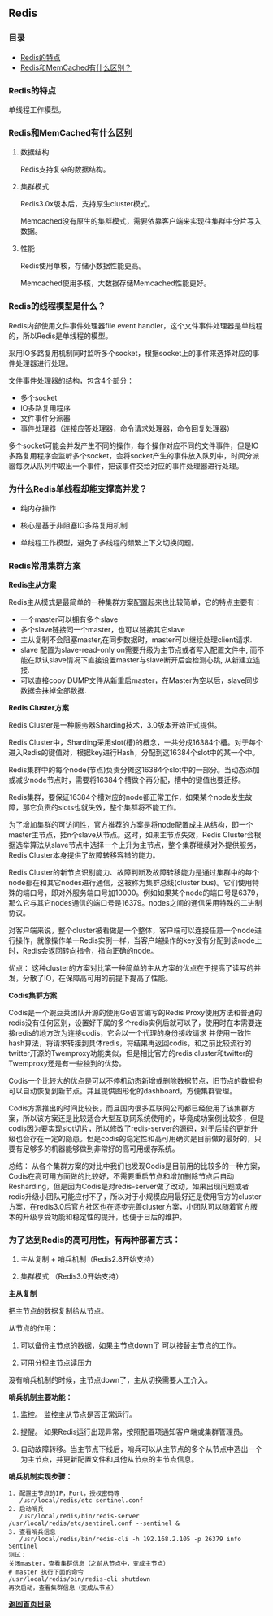 ## Redis

### 目录
- [Redis的特点](#Redis的特点)
- [Redis和MemCached有什么区别？](#Redis和MemCached有什么区别)

### Redis的特点

单线程工作模型。
	
### Redis和MemCached有什么区别

1. 数据结构

    Redis支持复杂的数据结构。

2. 集群模式

    Redis3.0x版本后，支持原生cluster模式。
	
	Memcached没有原生的集群模式，需要依靠客户端来实现往集群中分片写入数据。

3. 性能
    
    Redis使用单核，存储小数据性能更高。
	
	Memcached使用多核，大数据存储Memcached性能更好。

### Redis的线程模型是什么？

Redis内部使用文件事件处理器file event handler，这个文件事件处理器是单线程的，所以Redis是单线程的模型。

采用IO多路复用机制同时监听多个socket，根据socket上的事件来选择对应的事件处理器进行处理。

文件事件处理器的结构，包含4个部分：
- 多个socket
- IO多路复用程序
- 文件事件分派器
- 事件处理器（连接应答处理器，命令请求处理器，命令回复处理器）

多个socket可能会并发产生不同的操作，每个操作对应不同的文件事件，但是IO多路复用程序会监听多个socket，会将socket产生的事件放入队列中，时间分派器每次从队列中取出一个事件，把该事件交给对应的事件处理器进行处理。

### 为什么Redis单线程却能支撑高并发？

- 纯内存操作

- 核心是基于非阻塞IO多路复用机制

- 单线程工作模型，避免了多线程的频繁上下文切换问题。

### Redis常用集群方案

**Redis主从方案**

Redis主从模式是最简单的一种集群方案配置起来也比较简单，它的特点主要有：
- 一个master可以拥有多个slave
- 多个slave链接同一个master，也可以链接其它slave
- 主从复制不会阻塞master,在同步数据时，master可以继续处理client请求.
- slave 配置为slave-read-only on需要升级为主节点或者写入配置文件中, 而不能在默认slave情况下直接设置master与slave断开后会检测心跳, 从新建立连接.
- 可以直接copy DUMP文件从新重启master，在Master为空以后，slave同步数据会抹掉全部数据.

**Redis Cluster方案**

Redis Cluster是一种服务器Sharding技术，3.0版本开始正式提供。

Redis Cluster中，Sharding采用slot(槽)的概念，一共分成16384个槽。对于每个进入Redis的键值对，根据key进行Hash，分配到这16384个slot中的某一个中。

Redis集群中的每个node(节点)负责分摊这16384个slot中的一部分。当动态添加或减少node节点时，需要将16384个槽做个再分配，槽中的键值也要迁移。

Redis集群，要保证16384个槽对应的node都正常工作，如果某个node发生故障，那它负责的slots也就失效，整个集群将不能工作。

为了增加集群的可访问性，官方推荐的方案是将node配置成主从结构，即一个master主节点，挂n个slave从节点。这时，如果主节点失效，Redis Cluster会根据选举算法从slave节点中选择一个上升为主节点，整个集群继续对外提供服务，Redis Cluster本身提供了故障转移容错的能力。

Redis Cluster的新节点识别能力、故障判断及故障转移能力是通过集群中的每个node都在和其它nodes进行通信，这被称为集群总线(cluster bus)。它们使用特殊的端口号，即对外服务端口号加10000。例如如果某个node的端口号是6379，那么它与其它nodes通信的端口号是16379。nodes之间的通信采用特殊的二进制协议。

对客户端来说，整个cluster被看做是一个整体，客户端可以连接任意一个node进行操作，就像操作单一Redis实例一样，当客户端操作的key没有分配到该node上时，Redis会返回转向指令，指向正确的node。

优点： 这种cluster的方案对比第一种简单的主从方案的优点在于提高了读写的并发，分散了IO，在保障高可用的前提下提高了性能。

**Codis集群方案**

Codis是一个豌豆荚团队开源的使用Go语言编写的Redis Proxy使用方法和普通的redis没有任何区别，设置好下属的多个redis实例后就可以了，使用时在本需要连接redis的地方改为连接codis，它会以一个代理的身份接收请求 并使用一致性hash算法，将请求转接到具体redis，将结果再返回codis，和之前比较流行的twitter开源的Twemproxy功能类似，但是相比官方的redis cluster和twitter的Twemproxy还是有一些独到的优势。

Codis一个比较大的优点是可以不停机动态新增或删除数据节点，旧节点的数据也可以自动恢复到新节点。并且提供图形化的dashboard，方便集群管理。

Codis方案推出的时间比较长，而且国内很多互联网公司都已经使用了该集群方案，所以该方案还是比较适合大型互联网系统使用的，毕竟成功案例比较多，但是codis因为要实现slot切片，所以修改了redis-server的源码，对于后续的更新升级也会存在一定的隐患。但是codis的稳定性和高可用确实是目前做的最好的，只要有足够多的机器能够做到非常好的高可用缓存系统。

总结：
	从各个集群方案的对比中我们也发现Codis是目前用的比较多的一种方案，Codis在高可用方面做的比较好，不需要重启节点和增加删除节点后自动Resharding，但是因为Codis是对redis-server做了改动，如果出现问题或者redis升级小团队可能应付不了，所以对于小规模应用最好还是使用官方的cluster方案，在redis3.0后官方社区也在逐步完善cluster方案，小团队可以随着官方版本的升级享受功能和稳定性的提升，也便于日后的维护。


### 为了达到Redis的高可用性，有两种部署方式：

1. 主从复制 + 哨兵机制（Redis2.8开始支持）

2. 集群模式 （Redis3.0开始支持）

**主从复制**

把主节点的数据复制给从节点。

从节点的作用：

1. 可以备份主节点的数据，如果主节点down了 可以接替主节点的工作。

2. 可用分担主节点读压力

没有哨兵机制的时候，主节点down了，主从切换需要人工介入。

**哨兵机制主要功能：**

1. 监控。 监控主从节点是否正常运行。

2. 提醒。 如果Redis运行出现异常，按照配置项通知客户端或集群管理员。

3. 自动故障转移。当主节点下线后，哨兵可以从主节点的多个从节点中选出一个为主节点，并更新配置文件和其他从节点的主节点信息。

**哨兵机制实现步骤：**
	
	1. 配置主节点的IP，Port，授权密码等
	   /usr/local/redis/etc sentinel.conf 
	2. 启动哨兵
	   /usr/local/redis/bin/redis-server /usr/local/redis/etc/sentinel.conf --sentinel &
	3. 查看哨兵信息
	   /usr/local/redis/bin/redis-cli -h 192.168.2.105 -p 26379 info Sentinel
	测试： 
	关闭master，查看集群信息（之前从节点中，变成主节点）
	# master 执行下面的命令
	/usr/local/redis/bin/redis-cli shutdown
	再次启动，查看集群信息（变成从节点）

[**返回首页目录**](../../README.md)